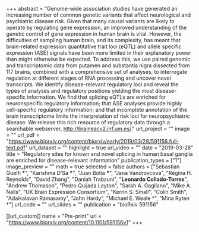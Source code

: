 +++
abstract = "Genome-wide association studies have generated an increasing number of common genetic variants that affect neurological and psychiatric disease risk. Given that many causal variants are likely to operate by regulating gene expression, an improved understanding of the genetic control of gene expression in human brain is vital. However, the difficulties of sampling human brain, and its complexity, has meant that brain-related expression quantitative trait loci (eQTL) and allele specific expression (ASE) signals have been more limited in their explanatory power than might otherwise be expected. To address this, we use paired genomic and transcriptomic data from putamen and substantia nigra dissected from 117 brains, combined with a comprehensive set of analyses, to interrogate regulation at different stages of RNA processing and uncover novel transcripts. We identify disease-relevant regulatory loci and reveal the types of analyses and regulatory positions yielding the most disease-specific information. We find that splicing eQTLs are enriched for neuronspecific regulatory information; that ASE analyses provide highly cell-specific regulatory information; and that incomplete annotation of the brain transcriptome limits the interpretation of risk loci for neuropsychiatric disease. We release this rich resource of regulatory data through a searchable webserver, http://braineacv2.inf.um.es/."
url_project = ""
image = ""
url_pdf = "https://www.biorxiv.org/content/biorxiv/early/2019/03/28/591156.full-text.pdf"
url_dataset = ""
highlight = true
url_video = ""
date = "2019-03-28"
title = "Regulatory sites for known and novel splicing in human basal ganglia are enriched for disease-relevant information"
publication_types = ["1"]
image_preview = ""
math = true
selected = false
authors = ["Sebastian Guelfi __*__", "Karishma D’Sa __*__", "Juan Botía __*__", "Jana Vandrovcova", "Regina H. Reynolds", "David Zhang", "Daniah Trabzuni", "__Leonardo Collado-Torres__", "Andrew Thomason", "Pedro Quijada Leyton", "Sarah A. Gagliano", "Mike A. Nalls", "UK Brain Expression Consortium", "Kerrin S. Small", "Colin Smith", "Adaikalavan Ramasamy", "John Hardy", "Michael E. Weale &dagger;", "Mina Ryten &dagger;"]
url_code = ""
url_slides = ""
publication = "bioRxiv 591156"

[[url_custom]]
    name = "Pre-print"
    url = "https://www.biorxiv.org/content/10.1101/591156v1"
+++

